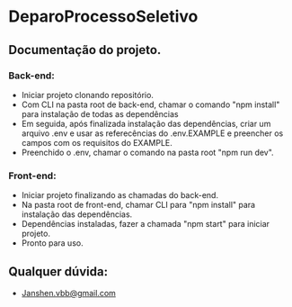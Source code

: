 # DeparoProcessoSeletivo

## Documentação do projeto.

### Back-end:
  - Iniciar projeto clonando repositório.
  - Com CLI na pasta root de back-end, chamar o comando "npm install" para instalação de todas as dependências
  - Em seguida, após finalizada instalação das dependências, criar um arquivo .env e usar as referecências do .env.EXAMPLE e preencher os campos com os requisitos do EXAMPLE.
  - Preenchido o .env, chamar o comando na pasta root "npm run dev".
  
  
### Front-end:
  - Iniciar projeto finalizando as chamadas do back-end.
  - Na pasta root de front-end, chamar CLI para "npm install" para instalação das dependências.
  - Dependências instaladas, fazer a chamada "npm start" para iniciar projeto.
  - Pronto para uso.
  
  
## Qualquer dúvida:
  - Janshen.vbb@gmail.com
